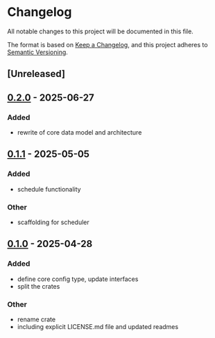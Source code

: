 # Changelog

All notable changes to this project will be documented in this file.

The format is based on [Keep a Changelog](https://keepachangelog.com/en/1.0.0/),
and this project adheres to [Semantic Versioning](https://semver.org/spec/v2.0.0.html).

## [Unreleased]

## [0.2.0](https://github.com/forward-market-design/flow-trading-service/compare/ftdemo-v0.1.1...ftdemo-v0.2.0) - 2025-06-27

### Added

- rewrite of core data model and architecture

## [0.1.1](https://github.com/forward-market-design/flow-trading-service/compare/ftdemo-v0.1.0...ftdemo-v0.1.1) - 2025-05-05

### Added

- schedule functionality

### Other

- scaffolding for scheduler

## [0.1.0](https://github.com/forward-market-design/flow-trading-service/releases/tag/ftdemo-v0.1.0) - 2025-04-28

### Added

- define core config type, update interfaces
- split the crates

### Other

- rename crate
- including explicit LICENSE.md file and updated readmes
